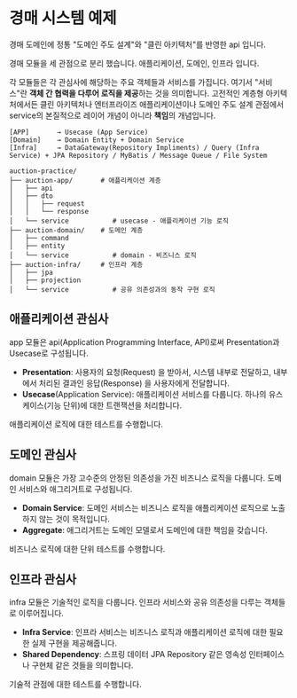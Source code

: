 # 경매 시스템 예제

경매 도메인에 정통 "도메인 주도 설계"와 "클린 아키텍처"를 반영한 api 입니다.

경매 모듈을 세 관점으로 분리 했습니다. 애플리케이션, 도메인, 인프라 입니다.

각 모듈들은 각 관심사에 해당하는 주요 객체들과 서비스를 가집니다. 여기서 "서비스"란 **객체 간 협력을 다루어 로직을 제공**하는 것을 의미합니다. 고전적인 계층형 아키텍처에서든 클린 아키텍처나 엔터프라이즈 애플리케이션이나 도메인 주도 설계 관점에서 service의 본질적으로 레이어 개념이 아니라 **책임**의 개념입니다.

```
[APP]       → Usecase (App Service)
[Domain]    → Domain Entity + Domain Service
[Infra]     → DataGateway(Repository Impliments) / Query (Infra Service) + JPA Repository / MyBatis / Message Queue / File System

auction-practice/
├── auction-app/       # 애플리케이션 계층
│   ├── api
│   ├── dto
│   │   ├── request
│   │   └── response
│   └── service           # usecase - 애플리케이션 기능 로직
├── auction-domain/    # 도메인 계층
│   ├── command
│   ├── entity
│   └── service           # domain - 비즈니스 로직
├── auction-infra/     # 인프라 계층
│   ├── jpa
│   ├── projection
│   └── service           # 공유 의존성과의 동작 구현 로직
```

## 애플리케이션 관심사

app 모듈은 api(Application Programming Interface, API)로써 Presentation과 Usecase로 구성됩니다.

- **Presentation**: 사용자의 요청(Request) 을 받아서, 시스템 내부로 전달하고, 내부에서 처리된 결과인 응답(Response) 을 사용자에게 전달합니다.
- **Usecase**(Application Service): 애플리케이션 서비스를 다룹니다. 하나의 유스케이스(기능 단위)에 대한 트랜잭션을 처리합니다.

애플리케이션 로직에 대한 테스트를 수행합니다.

## 도메인 관심사

domain 모듈은 가장 고수준의 안정된 의존성을 가진 비즈니스 로직을 다룹니다. 도메인 서비스와 애그리거트로 구성됩니다.

- **Domain Service**: 도메인 서비스는 비즈니스 로직을 애플리케이션 로직으로 노출하지 않는 것이 목적입니다.
- **Aggregate**: 애그리거트는 도메인 모델로서 도메인에 대한 책임을 갖습니다.

비즈니스 로직에 대한 단위 테스트를 수행합니다.

## 인프라 관심사

infra 모듈은 기술적인 로직을 다룹니다. 인프라 서비스와 공유 의존성을 다루는 객체들로 이루어집니다.

- **Infra Service**: 인프라 서비스는 비즈니스 로직과 애플리케이션 로직에 대한 필요한 실제 구현을 제공해줍니다.
- **Shared Dependency**: 스프링 데이터 JPA Repository 같은 영속성 인터페이스나 구현체 같은 것들을 의미합니다.

기술적 관점에 대한 테스트를 수행합니다.
